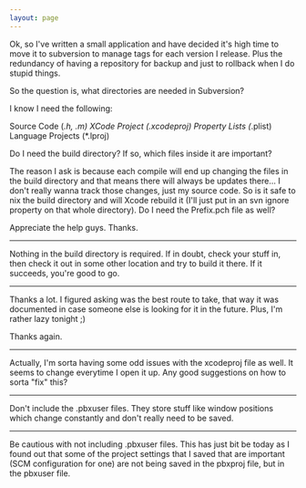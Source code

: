 ```yaml
---
layout: page
---
```




Ok, so I've written a small application and have decided it's high time to move it to subversion to manage tags for each version I release. Plus the redundancy of having a repository for backup and just to rollback when I do stupid things.

So the question is, what directories are needed in Subversion? 

I know I need the following:

Source Code (*.h, *.m)
XCode Project (*.xcodeproj)
Property Lists (*.plist)
Language Projects (*.lproj)

Do I need the build directory? If so, which files inside it are important?

The reason I ask is because each compile will end up changing the files in the build directory and that means there will always be updates there... I don't really wanna track those changes, just my source code. So is it safe to nix the build directory and will Xcode rebuild it (I'll just put in an svn ignore property on that whole directory). Do I need the Prefix.pch file as well?

Appreciate the help guys. Thanks.

----
Nothing in the build directory is required. If in doubt, check your stuff in, then check it out in some other location and try to build it there. If it succeeds, you're good to go.

----
Thanks a lot. I figured asking was the best route to take, that way it was documented in case someone else is looking for it in the future. Plus, I'm rather lazy tonight ;)

Thanks again. 

----
Actually, I'm sorta having some odd issues with the xcodeproj file as well. It seems to change everytime I open it up. Any good suggestions on how to sorta "fix" this?

----
Don't include the .pbxuser files. They store stuff like window positions which change constantly and don't really need to be saved.

----
Be cautious with not including .pbxuser files.  This has just bit be today as I found out that some of the project settings that I saved that are important (SCM configuration for one) are not being saved in the pbxproj file, but in the pbxuser file.
